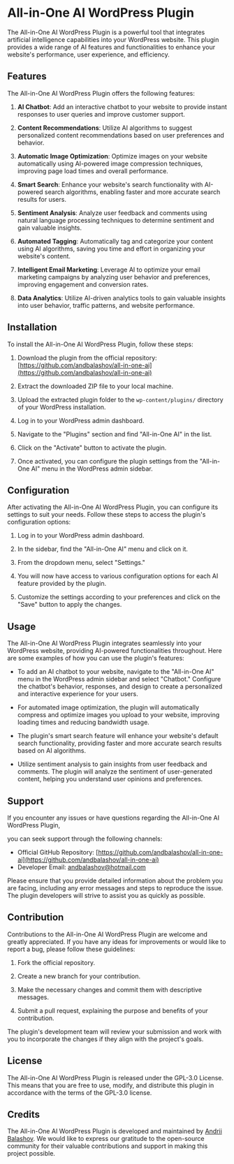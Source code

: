 # All-in-One AI WordPress Plugin

The All-in-One AI WordPress Plugin is a powerful tool that integrates artificial intelligence capabilities into your WordPress website. This plugin provides a wide range of AI features and functionalities to enhance your website's performance, user experience, and efficiency.

## Features

The All-in-One AI WordPress Plugin offers the following features:

1. **AI Chatbot**: Add an interactive chatbot to your website to provide instant responses to user queries and improve customer support.

2. **Content Recommendations**: Utilize AI algorithms to suggest personalized content recommendations based on user preferences and behavior.

3. **Automatic Image Optimization**: Optimize images on your website automatically using AI-powered image compression techniques, improving page load times and overall performance.

4. **Smart Search**: Enhance your website's search functionality with AI-powered search algorithms, enabling faster and more accurate search results for users.

5. **Sentiment Analysis**: Analyze user feedback and comments using natural language processing techniques to determine sentiment and gain valuable insights.

6. **Automated Tagging**: Automatically tag and categorize your content using AI algorithms, saving you time and effort in organizing your website's content.

7. **Intelligent Email Marketing**: Leverage AI to optimize your email marketing campaigns by analyzing user behavior and preferences, improving engagement and conversion rates.

8. **Data Analytics**: Utilize AI-driven analytics tools to gain valuable insights into user behavior, traffic patterns, and website performance.

## Installation

To install the All-in-One AI WordPress Plugin, follow these steps:

1. Download the plugin from the official repository: [https://github.com/andbalashov/all-in-one-ai](https://github.com/andbalashov/all-in-one-ai)

2. Extract the downloaded ZIP file to your local machine.

3. Upload the extracted plugin folder to the `wp-content/plugins/` directory of your WordPress installation.

4. Log in to your WordPress admin dashboard.

5. Navigate to the "Plugins" section and find "All-in-One AI" in the list.

6. Click on the "Activate" button to activate the plugin.

7. Once activated, you can configure the plugin settings from the "All-in-One AI" menu in the WordPress admin sidebar.

## Configuration

After activating the All-in-One AI WordPress Plugin, you can configure its settings to suit your needs. Follow these steps to access the plugin's configuration options:

1. Log in to your WordPress admin dashboard.

2. In the sidebar, find the "All-in-One AI" menu and click on it.

3. From the dropdown menu, select "Settings."

4. You will now have access to various configuration options for each AI feature provided by the plugin.

5. Customize the settings according to your preferences and click on the "Save" button to apply the changes.

## Usage

The All-in-One AI WordPress Plugin integrates seamlessly into your WordPress website, providing AI-powered functionalities throughout. Here are some examples of how you can use the plugin's features:

- To add an AI chatbot to your website, navigate to the "All-in-One AI" menu in the WordPress admin sidebar and select "Chatbot." Configure the chatbot's behavior, responses, and design to create a personalized and interactive experience for your users.

- For automated image optimization, the plugin will automatically compress and optimize images you upload to your website, improving loading times and reducing bandwidth usage.

- The plugin's smart search feature will enhance your website's default search functionality, providing faster and more accurate search results based on AI algorithms.

- Utilize sentiment analysis to gain insights from user feedback and comments. The plugin will analyze the sentiment of user-generated content, helping you understand user opinions and preferences.

## Support

If you encounter any issues or have questions regarding the All-in-One AI WordPress Plugin,

 you can seek support through the following channels:

- Official GitHub Repository: [https://github.com/andbalashov/all-in-one-ai](https://github.com/andbalashov/all-in-one-ai)
- Developer Email: [andbalashov@hotmail.com](mailto:andbalashov@hotmail.com)

Please ensure that you provide detailed information about the problem you are facing, including any error messages and steps to reproduce the issue. The plugin developers will strive to assist you as quickly as possible.

## Contribution

Contributions to the All-in-One AI WordPress Plugin are welcome and greatly appreciated. If you have any ideas for improvements or would like to report a bug, please follow these guidelines:

1. Fork the official repository.

2. Create a new branch for your contribution.

3. Make the necessary changes and commit them with descriptive messages.

4. Submit a pull request, explaining the purpose and benefits of your contribution.

The plugin's development team will review your submission and work with you to incorporate the changes if they align with the project's goals.

## License

The All-in-One AI WordPress Plugin is released under the GPL-3.0 License. This means that you are free to use, modify, and distribute this plugin in accordance with the terms of the GPL-3.0 license.

## Credits

The All-in-One AI WordPress Plugin is developed and maintained by [Andrii Balashov](https://github.com/andbalashov). We would like to express our gratitude to the open-source community for their valuable contributions and support in making this project possible.